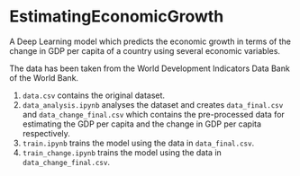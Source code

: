 # EstimatingEconomicGrowth

A Deep Learning model which predicts the economic growth in terms of the change in GDP per capita of a country using several economic variables. 

The data has been taken from the World Development Indicators Data Bank of the World Bank. 

1. `data.csv` contains the original dataset. 
2. `data_analysis.ipynb` analyses the dataset and creates `data_final.csv` and `data_change_final.csv` which contains the pre-processed data for estimating the GDP per capita and the change in GDP per capita respectively. 
3. `train.ipynb` trains the model using the data in `data_final.csv`. 
4. `train_change.ipynb` trains the model using the data in `data_change_final.csv`. 